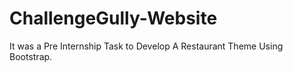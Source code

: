 # ChallengeGully-Website
It was a Pre Internship Task to Develop A Restaurant Theme Using Bootstrap. 
